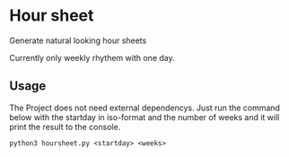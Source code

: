 # Hour sheet
Generate natural looking hour sheets

Currently only weekly rhythem with one day.

## Usage

The Project does not need external dependencys. Just run the command below with the startday in iso-format and the number of weeks and it will print the result to the console. 

```
python3 hoursheet.py <startday> <weeks>
```


